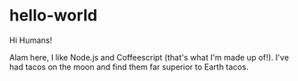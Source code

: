 # hello-world

Hi Humans!

Alam here, I like Node.js and Coffeescript (that's what I'm made up of!).
I've had tacos on the moon and find them far superior to Earth tacos.
